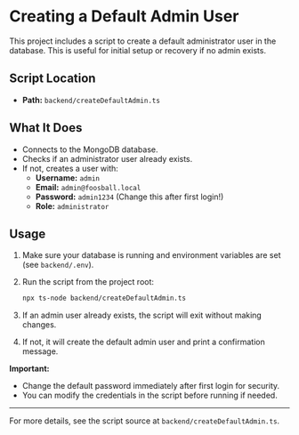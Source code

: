 # Creating a Default Admin User

This project includes a script to create a default administrator user in the database. This is useful for initial setup or recovery if no admin exists.

## Script Location

- **Path:** `backend/createDefaultAdmin.ts`

## What It Does
- Connects to the MongoDB database.
- Checks if an administrator user already exists.
- If not, creates a user with:
  - **Username:** `admin`
  - **Email:** `admin@foosball.local`
  - **Password:** `admin1234` (Change this after first login!)
  - **Role:** `administrator`

## Usage

1. Make sure your database is running and environment variables are set (see `backend/.env`).
2. Run the script from the project root:

   ```sh
   npx ts-node backend/createDefaultAdmin.ts
   ```

3. If an admin user already exists, the script will exit without making changes.
4. If not, it will create the default admin user and print a confirmation message.

**Important:**
- Change the default password immediately after first login for security.
- You can modify the credentials in the script before running if needed.

---

For more details, see the script source at `backend/createDefaultAdmin.ts`.
